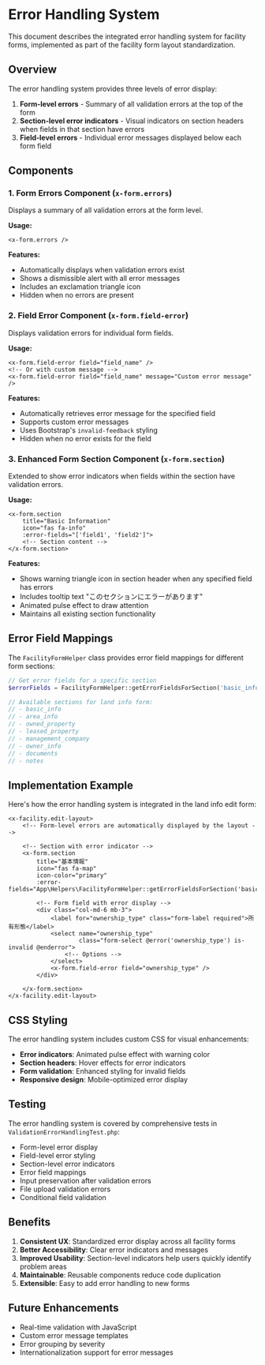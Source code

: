 # Error Handling System

This document describes the integrated error handling system for facility forms, implemented as part of the facility form layout standardization.

## Overview

The error handling system provides three levels of error display:
1. **Form-level errors** - Summary of all validation errors at the top of the form
2. **Section-level error indicators** - Visual indicators on section headers when fields in that section have errors
3. **Field-level errors** - Individual error messages displayed below each form field

## Components

### 1. Form Errors Component (`x-form.errors`)

Displays a summary of all validation errors at the form level.

**Usage:**
```blade
<x-form.errors />
```

**Features:**
- Automatically displays when validation errors exist
- Shows a dismissible alert with all error messages
- Includes an exclamation triangle icon
- Hidden when no errors are present

### 2. Field Error Component (`x-form.field-error`)

Displays validation errors for individual form fields.

**Usage:**
```blade
<x-form.field-error field="field_name" />
<!-- Or with custom message -->
<x-form.field-error field="field_name" message="Custom error message" />
```

**Features:**
- Automatically retrieves error message for the specified field
- Supports custom error messages
- Uses Bootstrap's `invalid-feedback` styling
- Hidden when no error exists for the field

### 3. Enhanced Form Section Component (`x-form.section`)

Extended to show error indicators when fields within the section have validation errors.

**Usage:**
```blade
<x-form.section 
    title="Basic Information" 
    icon="fas fa-info" 
    :error-fields="['field1', 'field2']">
    <!-- Section content -->
</x-form.section>
```

**Features:**
- Shows warning triangle icon in section header when any specified field has errors
- Includes tooltip text "このセクションにエラーがあります"
- Animated pulse effect to draw attention
- Maintains all existing section functionality

## Error Field Mappings

The `FacilityFormHelper` class provides error field mappings for different form sections:

```php
// Get error fields for a specific section
$errorFields = FacilityFormHelper::getErrorFieldsForSection('basic_info');

// Available sections for land info form:
// - basic_info
// - area_info  
// - owned_property
// - leased_property
// - management_company
// - owner_info
// - documents
// - notes
```

## Implementation Example

Here's how the error handling system is integrated in the land info edit form:

```blade
<x-facility.edit-layout>
    <!-- Form-level errors are automatically displayed by the layout -->
    
    <!-- Section with error indicator -->
    <x-form.section 
        title="基本情報" 
        icon="fas fa-map" 
        icon-color="primary"
        :error-fields="App\Helpers\FacilityFormHelper::getErrorFieldsForSection('basic_info')">
        
        <!-- Form field with error display -->
        <div class="col-md-6 mb-3">
            <label for="ownership_type" class="form-label required">所有形態</label>
            <select name="ownership_type" 
                    class="form-select @error('ownership_type') is-invalid @enderror">
                <!-- Options -->
            </select>
            <x-form.field-error field="ownership_type" />
        </div>
        
    </x-form.section>
</x-facility.edit-layout>
```

## CSS Styling

The error handling system includes custom CSS for visual enhancements:

- **Error indicators**: Animated pulse effect with warning color
- **Section headers**: Hover effects for error indicators
- **Form validation**: Enhanced styling for invalid fields
- **Responsive design**: Mobile-optimized error display

## Testing

The error handling system is covered by comprehensive tests in `ValidationErrorHandlingTest.php`:

- Form-level error display
- Field-level error styling
- Section-level error indicators
- Error field mappings
- Input preservation after validation errors
- File upload validation errors
- Conditional field validation

## Benefits

1. **Consistent UX**: Standardized error display across all facility forms
2. **Better Accessibility**: Clear error indicators and messages
3. **Improved Usability**: Section-level indicators help users quickly identify problem areas
4. **Maintainable**: Reusable components reduce code duplication
5. **Extensible**: Easy to add error handling to new forms

## Future Enhancements

- Real-time validation with JavaScript
- Custom error message templates
- Error grouping by severity
- Internationalization support for error messages